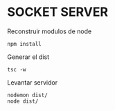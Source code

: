 

# SOCKET SERVER

Reconstruir modulos de node
```
npm install 
```

Generar el dist
```
tsc -w
```

Levantar servidor
```
nodemon dist/
node dist/
```